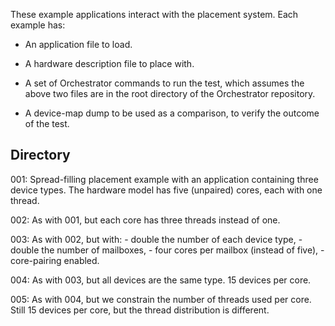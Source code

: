 These example applications interact with the placement system. Each example
has:

 - An application file to load.

 - A hardware description file to place with.

 - A set of Orchestrator commands to run the test, which assumes the above two
   files are in the root directory of the Orchestrator repository.

 - A device-map dump to be used as a comparison, to verify the outcome of the
   test.

Directory
---

001: Spread-filling placement example with an application containing three
     device types. The hardware model has five (unpaired) cores, each with one
     thread.

002: As with 001, but each core has three threads instead of one.

003: As with 002, but with:
      - double the number of each device type,
      - double the number of mailboxes,
      - four cores per mailbox (instead of five),
      - core-pairing enabled.

004: As with 003, but all devices are the same type. 15 devices per core.

005: As with 004, but we constrain the number of threads used per core. Still
     15 devices per core, but the thread distribution is different.
